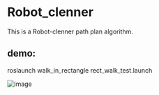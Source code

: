 # Robot_clenner
This is a Robot-clenner path plan algorithm.

## demo:
roslaunch walk_in_rectangle rect_walk_test.launch 

![image](https://github.com/bkxcyu/Robot_clenner/blob/master/rcpp_demo.gif)
